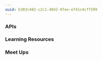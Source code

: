 ```yaml
---
uuid: b383c482-c2c1-40d2-8fee-ef41c4cff599
---
```


<!-- Add a list of future project ideas, frameworks to learn, online courses and resources they can take advantage of -->



### APIs



### Learning Resources




### Meet Ups 
